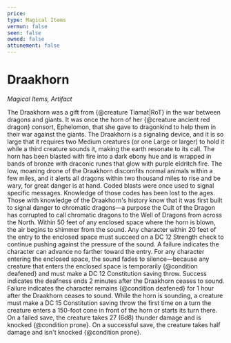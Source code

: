```yaml
---
price: 
type: Magical Items
vermun: false
seen: false
owned: false
attunement: false
---
```

# Draakhorn

*Magical Items, Artifact*

The Draakhorn was a gift from {@creature Tiamat|RoT} in the war between dragons and giants. It was once the horn of her {@creature ancient red dragon} consort, Ephelomon, that she gave to dragonkind to help them in their war against the giants. The Draakhorn is a signaling device, and it is so large that it requires two Medium creatures (or one Large or larger) to hold it while a third creature sounds it, making the earth resonate to its call. The horn has been blasted with fire into a dark ebony hue and is wrapped in bands of bronze with draconic runes that glow with purple eldritch fire. The low, moaning drone of the Draakhorn discomfits normal animals within a few miles, and it alerts all dragons within two thousand miles to rise and be wary, for great danger is at hand. Coded blasts were once used to signal specific messages. Knowledge of those codes has been lost to the ages. Those with knowledge of the Draakhorn's history know that it was first built to signal danger to chromatic dragons—a purpose the Cult of the Dragon has corrupted to call chromatic dragons to the Well of Dragons from across the North. Within 50 feet of any enclosed space where the horn is blown, the air begins to shimmer from the sound. Any character within 20 feet of the entry to the enclosed space must succeed on a DC 12 Strength check to continue pushing against the pressure of the sound. A failure indicates the character can advance no farther toward the entry. For any character entering the enclosed space, the sound fades to silence—because any creature that enters the enclosed space is temporarily {@condition deafened} and must make a DC 12 Constitution saving throw. Success indicates the deafness ends 2 minutes after the Draakhorn ceases to sound. Failure indicates the character remains {@condition deafened} for 1 hour after the Draakhorn ceases to sound. While the horn is sounding, a creature must make a DC 15 Constitution saving throw the first time on a turn the creature enters a 150-foot cone in front of the horn or starts its turn there. On a failed save, the creature takes 27 (6d8) thunder damage and is knocked {@condition prone}. On a successful save, the creature takes half damage and isn't knocked {@condition prone}.